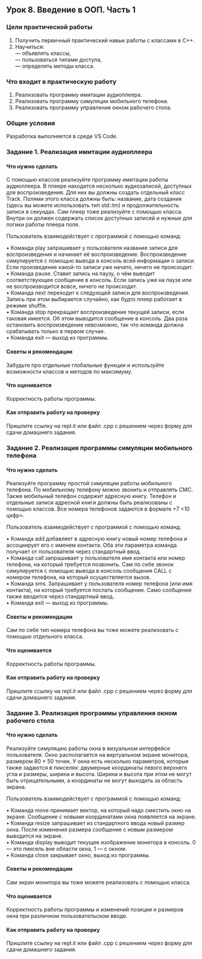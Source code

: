 ## Урок 8. Введение в ООП. Часть 1

### Цели практической работы

1. Получить первичный практический навык работы с классами в C++.
2. Научиться:  
   — объявлять классы,  
   — пользоваться типами доступа,  
   — определять методы класса.

### Что входит в практическую работу

1. Реализовать программу имитации аудиоплеера.
2. Реализовать программу симуляции мобильного телефона.
3. Реализовать программу управления окном рабочего стола.

### Общие условия

Разработка выполняется в среде VS Code.

### Задание 1. Реализация имитации аудиоплеера

#### Что нужно сделать

С помощью классов реализуйте программу имитации работы аудиоплеера. В плеере находится несколько аудиозаписей, доступных для воспроизведения. Для них вы должны создать отдельный класс Track. Полями этого класса должны быть: название, дата создания (здесь вы можете использовать тип std::tm) и продолжительность записи в секундах.
Сам плеер тоже реализуйте с помощью класса. Внутри он должен содержать список доступных записей и нужные для логики работы плеера поля.

Пользователь взаимодействует с программой с помощью команд:

• Команда play запрашивает у пользователя название записи для воспроизведения и начинает её воспроизведение. Воспроизведение симулируется с помощью вывода в консоль всей информации о записи. Если произведение какой-то записи уже начато, ничего не происходит.  
• Команда pause. Ставит запись на паузу, о чём выводит соответствующее сообщение в консоль. Если запись уже на паузе или не воспроизводится вовсе, ничего не происходит.  
• Команда next переходит к следующей записи для воспроизведения. Запись при этом выбирается случайно, как будто плеер работает в режиме shuffle.  
• Команда stop прекращает воспроизведение текущей записи, если таковая имеется. Об этом выводится сообщение в консоль. Два раза остановить воспроизведение невозможно, так что команда должна срабатывать только в первом случае.  
• Команда exit — выход из программы.

#### Советы и рекомендации

Забудьте про отдельные глобальные функции и используйте возможности классов и методов по максимуму.

#### Что оценивается

Корректность работы программы.

#### Как отправить работу на проверку

Пришлите ссылку на repl.it или файл .срр с решением через форму для сдачи домашнего задания.

### Задание 2. Реализация программы симуляции мобильного телефона

#### Что нужно сделать

Реализуйте программу простой симуляции работы мобильного телефона.
По мобильному телефону можно звонить и отправлять СМС. Также мобильный телефон содержит адресную книгу. Телефон и отдельные записи адресной книги должны быть реализованы с помощью классов. Все номера телефонов задаются в формате +7 <10 цифр>.

Пользователь взаимодействует с программой с помощью команд:

• Команда add добавляет в адресную книгу новый номер телефона и ассоциирует его с именем контакта. Оба эти параметра команда получает от пользователя через стандартный ввод.  
• Команда call запрашивает у пользователя имя контакта или номер телефона, на который требуется позвонить. Сам по себе звонок симулируется с помощью вывода в консоль сообщения CALL с номером телефона, на который осуществляется вызов.  
• Команда sms. Запрашивает у пользователя номер телефона (или имя контакта), на который требуется послать сообщение. Само сообщение также вводится через стандартный ввод.  
• Команда exit — выход из программы.

#### Советы и рекомендации

Сам по себе тип номера телефона вы тоже можете реализовать с помощью отдельного класса.

#### Что оценивается

Корректность работы программы.

#### Как отправить работу на проверку

Пришлите ссылку на repl.it или файл .срр с решением через форму для сдачи домашнего задания.

### Задание 3. Реализация программы управления окном рабочего стола

#### Что нужно сделать

Реализуйте симуляцию работы окна в визуальном интерфейсе пользователя.
Окно располагается на виртуальном экране монитора, размером 80 × 50 точек. У окна есть несколько параметров, которые также задаются в пикселях: двумерные координаты левого верхнего угла и размеры, ширина и высота. Ширина и высота при этом не могут быть отрицательными, а координаты не могут выходить за область экрана.

Пользователь взаимодействует с программой с помощью команд:

• Команда move принимает вектор, на который надо сместить окно на экране. Сообщение с новыми координатами окна появляется на экране.  
• Команда resize запрашивает из стандартного ввода новый размер окна. После изменения размера сообщение с новым размером выводится на экране.  
• Команда display выводит текущее изображение монитора в консоль. 0 — это пиксель вне области окна, 1 — с окном.  
• Команда close закрывает окно, выход из программы.

#### Советы и рекомендации

Сам экран монитора вы тоже можете реализовать с помощью класса.

#### Что оценивается

Корректность работы программы и изменений позиции и размеров окна при различном пользовательском вводе.

#### Как отправить работу на проверку

Пришлите ссылку на repl.it или файл .срр с решением через форму для сдачи домашнего задания.
